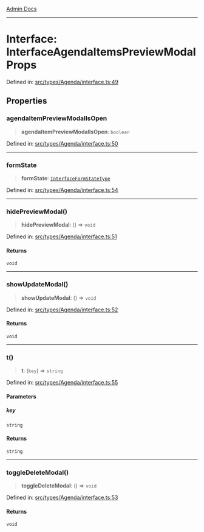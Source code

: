 [Admin Docs](/)

***

# Interface: InterfaceAgendaItemsPreviewModalProps

Defined in: [src/types/Agenda/interface.ts:49](https://github.com/PalisadoesFoundation/talawa-admin/blob/main/src/types/Agenda/interface.ts#L49)

## Properties

### agendaItemPreviewModalIsOpen

> **agendaItemPreviewModalIsOpen**: `boolean`

Defined in: [src/types/Agenda/interface.ts:50](https://github.com/PalisadoesFoundation/talawa-admin/blob/main/src/types/Agenda/interface.ts#L50)

***

### formState

> **formState**: [`InterfaceFormStateType`](types\Agenda\interface\README\interfaces\InterfaceFormStateType.md)

Defined in: [src/types/Agenda/interface.ts:54](https://github.com/PalisadoesFoundation/talawa-admin/blob/main/src/types/Agenda/interface.ts#L54)

***

### hidePreviewModal()

> **hidePreviewModal**: () => `void`

Defined in: [src/types/Agenda/interface.ts:51](https://github.com/PalisadoesFoundation/talawa-admin/blob/main/src/types/Agenda/interface.ts#L51)

#### Returns

`void`

***

### showUpdateModal()

> **showUpdateModal**: () => `void`

Defined in: [src/types/Agenda/interface.ts:52](https://github.com/PalisadoesFoundation/talawa-admin/blob/main/src/types/Agenda/interface.ts#L52)

#### Returns

`void`

***

### t()

> **t**: (`key`) => `string`

Defined in: [src/types/Agenda/interface.ts:55](https://github.com/PalisadoesFoundation/talawa-admin/blob/main/src/types/Agenda/interface.ts#L55)

#### Parameters

##### key

`string`

#### Returns

`string`

***

### toggleDeleteModal()

> **toggleDeleteModal**: () => `void`

Defined in: [src/types/Agenda/interface.ts:53](https://github.com/PalisadoesFoundation/talawa-admin/blob/main/src/types/Agenda/interface.ts#L53)

#### Returns

`void`
